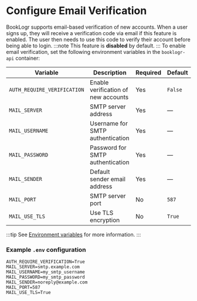 # Configure Email Verification
BookLogr supports email-based verification of new accounts. When a user signs up, they will receive a verification code via email if this feature is enabled. The user then needs to use this code to verify their account before being able to login.
:::note
This feature is **disabled** by default.
:::
To enable email verification, set the following environment variables in the `booklogr-api` container:


| Variable         | Description                              | Required | Default     |
|------------------|------------------------------------------|----------|-------------|
| `AUTH_REQUIRE_VERIFICATION` | Enable verification of new accounts  | Yes       | `False`     |
| `MAIL_SERVER`    | SMTP server address                      | Yes       | —           |
| `MAIL_USERNAME`  | Username for SMTP authentication         | Yes       | —           |
| `MAIL_PASSWORD`  | Password for SMTP authentication         | Yes       | —           |
| `MAIL_SENDER`    | Default sender email address             | Yes       | —           |
| `MAIL_PORT`      | SMTP server port                         | No        | `587`       |
| `MAIL_USE_TLS`   | Use TLS encryption                       | No        | `True`      |
:::tip
See [Environment variables](/docs/Configuration/Environment-variables) for more information.
:::

### Example `.env` configuration

```env
AUTH_REQUIRE_VERIFICATION=True
MAIL_SERVER=smtp.example.com
MAIL_USERNAME=my_smtp_username
MAIL_PASSWORD=my_smtp_password
MAIL_SENDER=noreply@example.com
MAIL_PORT=587
MAIL_USE_TLS=True
```